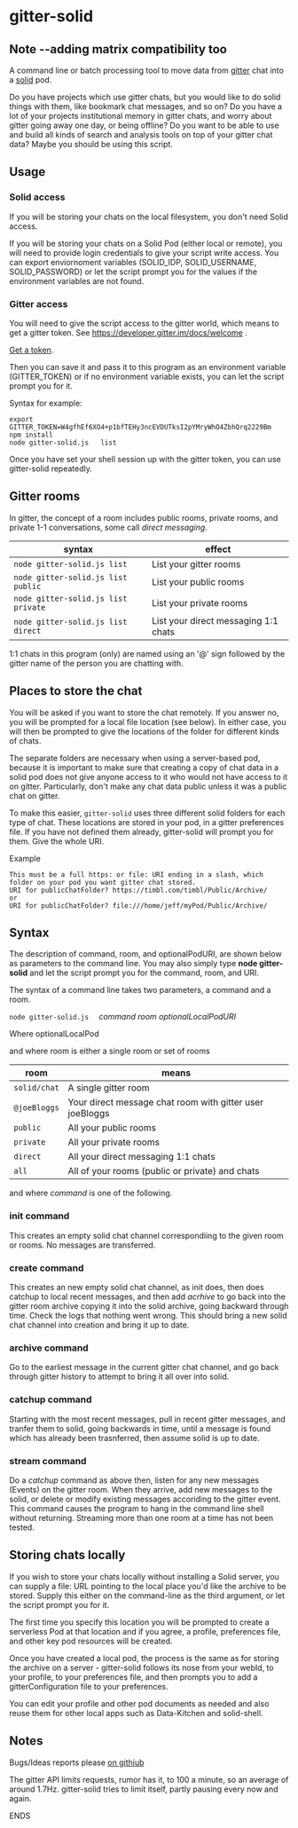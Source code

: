 # gitter-solid

## Note --adding matrix compatibility too

A command line or batch processing tool to move data from [gitter](https://gitter.im)
chat into a [solid](https://solid.inrupt.net/) pod.

Do you have projects which use gitter chats, but you would like to do solid things
with them, like bookmark chat messages, and so on?
Do you have a lot of your projects institutional memory in gitter chats, and worry about
gitter going away one day, or being offline? Do you want to be able to use and build all kinds of search and
analysis tools on top of your gitter chat data? Maybe you should be using this script.


## Usage
### Solid access

If you will be storing your chats on the local filesystem, you don't need Solid access.

If you will be storing your chats on a Solid Pod (either local or remote), you will need to provide login credentials to give your script write access.   You can export enviornoment variables (SOLID_IDP, SOLID_USERNAME, SOLID_PASSWORD) or let the script prompt you for the values if the environment variables are not found.

### Gitter access

You will need to give the script access to the gitter world, which means to get a gitter token. See https://developer.gitter.im/docs/welcome   .

[Get a token](https://developer.gitter.im/apps).

Then you can save it and pass it to this program as an environment variable (GITTER_TOKEN) or if no environment variable exists, you can let the script prompt you for it.

Syntax for example:
```
export GITTER_TOKEN=W4gfhEf6XO4+p1bfTEHy3ncEVDUTksI2pYMryWhO4ZbhQrq2229Bm
npm install
node gitter-solid.js   list

```

Once you have set your shell session up with the gitter token,
you can use gitter-solid repeatedly.

## Gitter rooms

In gitter, the concept of a room includes public rooms, private rooms, and private 1-1 conversations, some call *direct messaging*.

  syntax | effect
  -------|-----------------------
  `node gitter-solid.js list` | List your gitter rooms
  `node gitter-solid.js list public` | List your public rooms
  `node gitter-solid.js list private` | List your private rooms
  `node gitter-solid.js list direct` | List your direct messaging 1:1 chats


  1:1 chats in this program (only) are named using an '@' sign followed by the gitter name of the person
  you are chatting with.

  ## Places to store the chat

  You will be asked if you want to store the chat remotely. If you answer
  no, you will be prompted for a local file location (see below).
  In either case,  you will then be prompted to give the locations of the
  folder for different kinds of chats.

  The separate folders are necessary when using a server-based pod, because it is important to make sure that creating a copy of
  chat data in a solid pod does not give anyone access to it
  who would not have access to it on gitter. Particularly, don't make any chat
  data public unless it was a public chat on gitter.

  To make this easier, `gitter-solid` uses three different solid folders for each type of chat.
  These locations are stored in your pod, in a gitter preferences file. If
  you have not defined them already, gitter-solid will prompt you for them.
  Give the whole URI.

Example

```
This must be a full https: or file: URI ending in a slash, which folder on your pod you want gitter chat stored.
URI for publicChatFolder? https://timbl.com/timbl/Public/Archive/
or
URI for publicChatFolder? file:///home/jeff/myPod/Public/Archive/
```

 ## Syntax

 The description of command, room, and optionalPodURI, are shown below as
 parameters to the command line. You may also simply type **node gitter-solid** and let the script prompt you for the command, room, and URI.

 The syntax of a command line takes two parameters, a command and a room.

   `node gitter-solid.js  ` *command* *room* *optionalLocalPodURI*


   Where optionalLocalPod

   and where room is either a single room or set of rooms

   room | means
   ----------|-----------------------
   `solid/chat`  |  A single gitter room
   `@joeBloggs`  |  Your direct message chat room with gitter user joeBloggs
   `public`  |  All your public rooms
   `private`  |  All your private rooms
   `direct`  |  All your direct messaging 1:1 chats
   `all`  |  All of your rooms (public or private) and chats


   and where *command* is one of the following.

 ### init command

 This creates an empty solid chat channel correspondiing to the given room or rooms. No messages are transferred.

 ### create command

 This creates an new empty solid chat channel, as init does, then does catchup to local recent messages, and then add *acrhive* to go back into the gitter room archive copying it into the solid archive, going backward through time. Check the logs that nothing went wrong.
 This should bring a new solid chat channel into creation and bring it up to date.

 ### archive command

Go to the earliest message in the current gitter chat channel, and go back through gitter history to attempt
to bring it all over into solid.

 ### catchup command

 Starting with the most recent messages, pull in recent gitter messages, and tranfer them to solid, going backwards in time, until
 a message is found which has already been trasnferred, then assume solid is up to date.

 ### stream command

 Do a *catchup* command as above then, listen for any new messages (Events) on the gitter room. When they arrive, add new messages to the solid, or delete or modify existing messages accoriding to the gitter event. This command causes the program to hang in the command line shell without returning.   Streaming more than one room at a time has not been tested.

 ## Storing chats locally

 If you wish to store your chats locally without installing a Solid server,
 you can supply a file: URL pointing to the local place you'd like the
 archive to be stored. Supply this either on the command-line as the third argument, or let the script prompt you for it.

 The first time you specify this location you will be prompted to
 create a serverless Pod at that location and if you agree, a profile,
 preferences file, and other key pod resources will be created.

 Once you have created a local pod, the process is the same as for
 storing the archive on a server - gitter-solid follows its nose
 from your webId, to your profile, to your preferences file, and
 then prompts you to add a gitterConfiguration file to your preferences.

  You can edit your profile and other pod documents as needed and also
  reuse them for other local apps such as Data-Kitchen and solid-shell.

 ## Notes

 Bugs/Ideas reports please [on githiub](https://github.com/solid-contrib/gitter-solid/issues/)

 The gitter API limits requests, rumor has it, to 100 a minute, so an average of around 1.7Hz. gitter-solid tries to limit itself, partly pausing every now and again.

 ENDS
